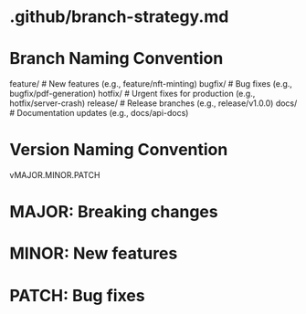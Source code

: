 # .github/branch-strategy.md

# Branch Naming Convention
feature/   # New features (e.g., feature/nft-minting)
bugfix/    # Bug fixes (e.g., bugfix/pdf-generation)
hotfix/    # Urgent fixes for production (e.g., hotfix/server-crash)
release/   # Release branches (e.g., release/v1.0.0)
docs/      # Documentation updates (e.g., docs/api-docs)

# Version Naming Convention
vMAJOR.MINOR.PATCH
# MAJOR: Breaking changes
# MINOR: New features
# PATCH: Bug fixes
